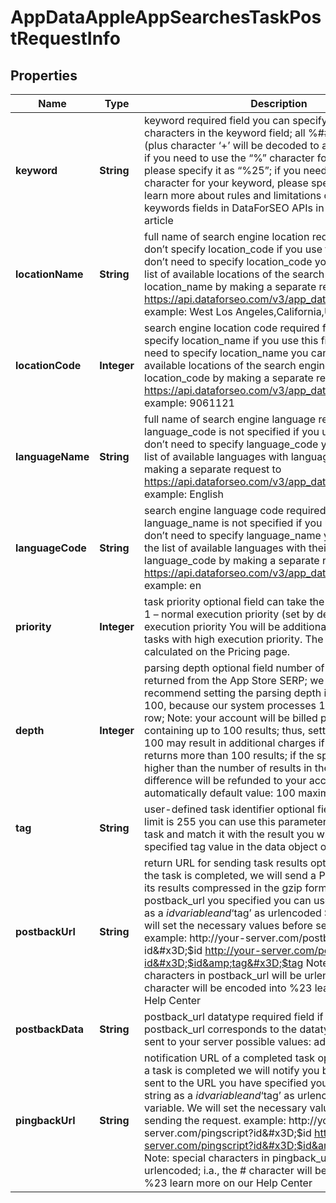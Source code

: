 

# AppDataAppleAppSearchesTaskPostRequestInfo


## Properties

| Name | Type | Description | Notes |
|------------ | ------------- | ------------- | -------------|
|**keyword** | **String** | keyword required field you can specify up to 700 characters in the keyword field; all %## will be decoded (plus character ‘+’ will be decoded to a space character); if you need to use the “%” character for your keyword, please specify it as “%25”; if you need to use the “+” character for your keyword, please specify it as “%2B” learn more about rules and limitations of keyword and keywords fields in DataForSEO APIs in this Help Center article |  [optional] |
|**locationName** | **String** | full name of search engine location required field if you don’t specify location_code if you use this field, you don’t need to specify location_code you can receive the list of available locations of the search engine with their location_name by making a separate request to https://api.dataforseo.com/v3/app_data/apple/locations example: West Los Angeles,California,United States |  [optional] |
|**locationCode** | **Integer** | search engine location code required field if you don’t specify location_name if you use this field, you don’t need to specify location_name you can receive the list of available locations of the search engine with their location_code by making a separate request to https://api.dataforseo.com/v3/app_data/apple/locations example: 9061121 |  [optional] |
|**languageName** | **String** | full name of search engine language required field if language_code is not specified if you use this field, you don’t need to specify language_code you can receive the list of available languages with language_name by making a separate request to https://api.dataforseo.com/v3/app_data/apple/languages example: English |  [optional] |
|**languageCode** | **String** | search engine language code required field if language_name is not specified if you use this field, you don’t need to specify language_name you can receive the list of available languages with their language_code by making a separate request to https://api.dataforseo.com/v3/app_data/apple/languages example: en |  [optional] |
|**priority** | **Integer** | task priority optional field can take the following values: 1 – normal execution priority (set by default) 2 – high execution priority You will be additionally charged for the tasks with high execution priority. The cost can be calculated on the Pricing page. |  [optional] |
|**depth** | **Integer** | parsing depth optional field number of results to be returned from the App Store SERP; we strongly recommend setting the parsing depth in the multiples of 100, because our system processes 100 results in a row; Note: your account will be billed per each SERP containing up to 100 results; thus, setting a depth above 100 may result in additional charges if the search engine returns more than 100 results; if the specified depth is higher than the number of results in the response, the difference will be refunded to your account balance automatically default value: 100 maximum value: 700 |  [optional] |
|**tag** | **String** | user-defined task identifier optional field the character limit is 255 you can use this parameter to identify the task and match it with the result you will find the specified tag value in the data object of the response |  [optional] |
|**postbackUrl** | **String** | return URL for sending task results optional field once the task is completed, we will send a POST request with its results compressed in the gzip format to the postback_url you specified you can use the ‘$id’ string as a $id variable and ‘$tag’ as urlencoded $tag variable. We will set the necessary values before sending the request. example: http://your-server.com/postbackscript?id&#x3D;$id http://your-server.com/postbackscript?id&#x3D;$id&amp;tag&#x3D;$tag Note: special characters in postback_url will be urlencoded; i.a., the # character will be encoded into %23 learn more on our Help Center |  [optional] |
|**postbackData** | **String** | postback_url datatype required field if you specify postback_url corresponds to the datatype that will be sent to your server possible values: advanced |  [optional] |
|**pingbackUrl** | **String** | notification URL of a completed task optional field when a task is completed we will notify you by GET request sent to the URL you have specified you can use the ‘$id’ string as a $id variable and ‘$tag’ as urlencoded $tag variable. We will set the necessary values before sending the request. example: http://your-server.com/pingscript?id&#x3D;$id http://your-server.com/pingscript?id&#x3D;$id&amp;tag&#x3D;$tag Note: special characters in pingback_url will be urlencoded; i.a., the # character will be encoded into %23 learn more on our Help Center |  [optional] |



